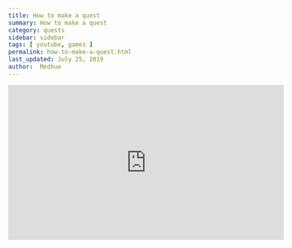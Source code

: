 ```yaml
---
title: How to make a quest
summary: How to make a quest
category: quests
sidebar: sidebar
tags: [ youtube, games ]
permalink: how-to-make-a-quest.html
last_updated: July 25, 2019
author:  Medhue
---
```



<iframe width="560" height="315" src="https://www.youtube.com/embed/yCHBmSbpZxQ" frameborder="0" allow="accelerometer; autoplay; encrypted-media; gyroscope; picture-in-picture" allowfullscreen></iframe>